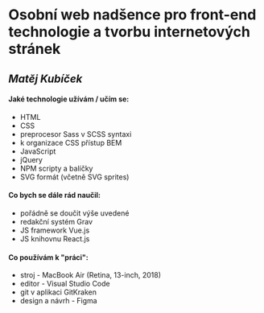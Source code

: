 # Osobní web nadšence pro front-end technologie a tvorbu internetových stránek

## _Matěj Kubíček_

#### Jaké technologie užívám / učím se:

- HTML
- CSS
- preprocesor Sass v SCSS syntaxi
- k organizace CSS přístup BEM
- JavaScript
- jQuery
- NPM scripty a balíčky
- SVG formát (včetně SVG sprites)

#### Co bych se dále rád naučil:

- pořádně se doučit výše uvedené
- redakční systém Grav
- JS framework Vue.js
- JS knihovnu React.js

#### Co používám k "práci":

- stroj - MacBook Air (Retina, 13-inch, 2018)
- editor - Visual Studio Code
- git v aplikaci GitKraken
- design a návrh - Figma